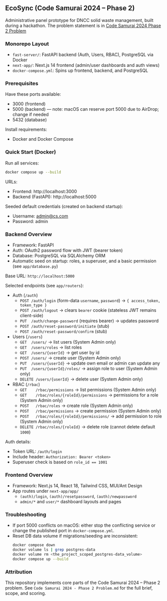 ## EcoSync (Code Samurai 2024 – Phase 2)

Administrative panel prototype for DNCC solid waste management, built during a hackathon. The problem statement is in [Code Samurai 2024 Phase 2 Problem](./Code%20Samurai%202024%20-%20Phase%202%20Problem.md)

### Monorepo Layout
- `fast-server/`: FastAPI backend (Auth, Users, RBAC), PostgreSQL via Docker
- `next-app/`: Next.js 14 frontend (admin/user dashboards and auth views)
- `docker-compose.yml`: Spins up frontend, backend, and PostgreSQL

### Prerequisites
Have these ports available:
- 3000 (frontend)
- 5000 (backend) — note: macOS can reserve port 5000 due to AirDrop; change if needed
- 5432 (database)

Install requirements:
- Docker and Docker Compose

### Quick Start (Docker)
Run all services:
```bash
docker compose up --build
```

URLs:
- Frontend: http://localhost:3000
- Backend (FastAPI): http://localhost:5000

Seeded default credentials (created on backend startup):
- Username: admin@cs.com
- Password: admin

### Backend Overview
- Framework: FastAPI
- Auth: OAuth2 password flow with JWT (bearer token)
- Database: PostgreSQL via SQLAlchemy ORM
- Automatic seed on startup: roles, a superuser, and a basic permission (see `app/database.py`)

Base URL: `http://localhost:5000`

Selected endpoints (see `app/routers`):
- Auth (`/auth`)
  - `POST /auth/login` (form-data `username`, `password`) → `{ access_token, token_type }`
  - `POST /auth/logout` → clears `bearer` cookie (stateless JWT remains client-side)
  - `PUT  /auth/change-password` (requires bearer) → updates password
  - `POST /auth/reset-password/initiate` (stub)
  - `POST /auth/reset-password/confirm` (stub)
- Users (`/users`)
  - `GET  /users/` → list users (System Admin only)
  - `GET  /users/roles` → list roles
  - `GET  /users/{userId}` → get user by id
  - `POST /users/` → create user (System Admin only)
  - `PUT  /users/{userId}` → update own email or admin can update any
  - `PUT  /users/{userId}/roles/` → assign role to user (System Admin only)
  - `DELETE /users/{userId}` → delete user (System Admin only)
- RBAC (`/rbac`)
  - `GET    /rbac/permissions` → list permissions (System Admin only)
  - `GET    /rbac/roles/{roleId}/permissions` → permissions for a role (System Admin only)
  - `POST   /rbac/roles` → create role (System Admin only)
  - `POST   /rbac/permissions` → create permission (System Admin only)
  - `POST   /rbac/roles/{roleId}/permissions/` → add permission to role (System Admin only)
  - `DELETE /rbac/roles/{roleId}` → delete role (cannot delete default `1000`)

Auth details:
- Token URL: `/auth/login`
- Include header: `Authorization: Bearer <token>`
- Superuser check is based on `role_id == 1001`

### Frontend Overview
- Framework: Next.js 14, React 18, Tailwind CSS, MUI/Ant Design
- App routes under `next-app/app/`
  - `(auth)/login`, `(auth)/resetpassword`, `(auth)/newpassword`
  - `admin/*` and `user/*` dashboard layouts and pages

### Troubleshooting
- If port 5000 conflicts on macOS: either stop the conflicting service or change the published port in `docker-compose.yml`.
- Reset DB data volume if migrations/seeding are inconsistent:
  ```bash
  docker compose down
  docker volume ls | grep postgres-data
  docker volume rm <the_project_scoped_postgres-data_volume>
  docker compose up --build
  ```

### Attribution
This repository implements core parts of the Code Samurai 2024 – Phase 2 problem. See `Code Samurai 2024 - Phase 2 Problem.md` for the full brief, scope, and scoring.